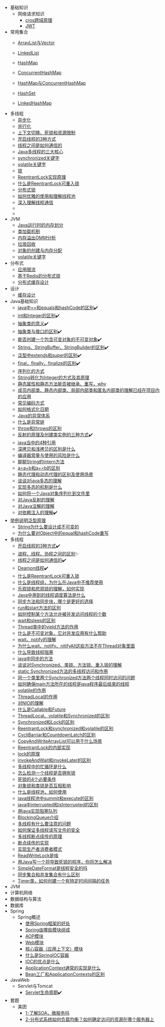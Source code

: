 

- 基础知识
  - 网络请求知识
    - [cros跨域原理](/基础知识/网络请求知识/cros跨域原理.md)
    - [JWT](/基础知识/网络请求知识/JWT.md)
- 常用集合
  - [ArrayList与Vector](/常用集合/ArrayList与Vector.md)
  - [LinkedList](/常用集合/LinkedList.md)
  - [HashMap](/常用集合/HashMap.md)
  - [ConcurrentHashMap](/常用集合/ConcurrentHashMap.md)
  - [HashMap与ConcurrentHashMap](/常用集合/HashMap与ConcurrentHashMap.md)

  - [HashSet](/常用集合/HashSet.md)
  - [LinkedHashMap](/常用集合/LinkedHashMap.md)
- 多线程
  - [异步化](/多线程/异步化.md)
  - [并行化](/多线程/并行化.md)
  - [上下文切换、死锁和资源限制](/多线程/上下文切换、死锁和资源限制.md)
  - [开启线程的3种方式](/多线程/开启线程的3种方式.md)
  - [线程之间是如何通信的](/多线程/线程之间是如何通信的.md)
  - [Java多线程的三大核心](/多线程/Java多线程的三大核心.md)
  - [synchronized关键字](/多线程/synchronized关键字.md)
  - [volatile关键字](/多线程/volatile关键字.md)
  - [锁](/多线程/锁.md)
  - [ReentrantLock实现原理](/多线程/ReentrantLock实现原理.md)
  - [什么是ReentrantLock可重入锁](/多线程/什么是ReentrantLock可重入锁.md)
  - [分布式锁](/多线程/分布式锁.md)
  - [如何优雅的使用和理解线程池](/多线程/如何优雅的使用和理解线程池.md)
  - [深入理解线程通信](/多线程/深入理解线程通信.md)
  - [](/多线程/.md)
  - [](/多线程/.md)
- JVM
  - [Java运行时的内存划分](/JVM/Java运行时的内存划分.md)
  - [类加载机制](/JVM/类加载机制.md)
  - [内存溢出OMM分析](/JVM/内存溢出OOM分析.md)
  - [垃圾回收](/JVM/垃圾回收.md)
  - [对象的创建与内存分配](/JVM/对象的创建与内存分配.md)
  - [volatile关键字](/JVM/volatile关键字.md)
- 分布式
  - [应用限流](/分布式/应用限流.md)
  - [基于Redis的分布式锁](/分布式/基于Redis的分布式锁.md)
  - [分布式缓存设计](/分布式/分布式缓存设计.md)
- 设计
  - [缓存设计](/设计/缓存设计.md)
- Java基础知识
  - [java中==和equals和hashCode的区别](/Java基础知识/java中==和equals和hashCode的区别.md)✔️
  - [int和Integer的区别](/Java基础知识/int和Integer的区别.md)✔️
  - [抽象类的意义](/Java基础知识/抽象类的意义.md)✔️
  - [抽象类与接口的区别](/Java基础知识/抽象类与接口的区别.md)✔️
  - [能否创建一个包含可变对象的不可变对象](/Java基础知识/能否创建一个包含可变对象的不可变对象.md)✔️
  - [String、StringBuffer、StringBuilder的区别](/Java基础知识/String、StringBuffer、StringBuilder的区别.md)✔️
  - [泛型中extends和super的区别](/Java基础知识/泛型中extends和super的区别.md)✔️
  - [final，finally，finalize的区别](/Java基础知识/final，finally，finalize的区别.md)✔️
  - [序列化的方式](/Java基础知识/序列化的方式.md)
  - [String转化为Integer的方式及其原理](/Java基础知识/String转化为Integer的方式及其原理.md)
  - [静态属性和静态方法能否被继承、重写，why](/Java基础知识/静态属性和静态方法能否被继承、重写，why.md)
  - [成员内部类、静态内部类、局部内部类和匿名内部类的理解已经在项目内的应用](/Java基础知识/成员内部类、静态内部类、局部内部类和匿名内部类的理解已经在项目内的应用.md)
  - [常见编码方式](/Java基础知识/常见编码方式.md)
  - [如何格式化日期](/Java基础知识/如何格式化日期.md)
  - [Java的异常体系](/Java基础知识/Java的异常体系.md)
  - [什么是异常链](/Java基础知识/什么是异常链.md)
  - [throw和throws的区别](/Java基础知识/throw和throws的区别.md)
  - [反射的原理及创建类实例的三种方式](/Java基础知识/反射的原理及创建类实例的三种方式.md)✔️
  - [java当中的4种引用](/Java基础知识/java当中的4种引用.md)
  - [深拷贝和浅拷贝的区别是什么](/Java基础知识/深拷贝和浅拷贝的区别是什么.md)
  - [编译器常量与使用的风险是什么](/Java基础知识/编译器常量与使用的风险是什么.md)
  - [聊聊String的intern方法](/Java基础知识/聊聊String的intern方法.md)
  - [a=a+b和a+=b的区别](/Java基础知识/a=a+b和a+=b的区别.md)
  - [静态代理和动态代理的区别及使用场景](/Java基础知识/静态代理和动态代理的区别及使用场景.md)
  - [谈谈对java多态的理解](/Java基础知识/谈谈对java多态的理解.md)
  - [实现多态的机制是什么](/Java基础知识/实现多态的机制是什么.md)
  - [如何将一个Java对象序列化到文件里](/Java基础知识/如何将一个Java对象序列化到文件里.md)
  - [对Java反射的理解](/Java基础知识/对Java反射的理解.md)
  - [对Java注解的理解](/Java基础知识/对Java注解的理解.md)
  - [对依赖注入的理解](/Java基础知识/对依赖注入的理解.md)✔️
- [举例说明泛型原理](/Java基础知识/举例说明泛型原理.md)
  - [String为什么要设计成不可变的](/Java基础知识/String为什么要设计成不可变的.md)
  - [为什么要对Object中的equal和hashCode重写](/Java基础知识/为什么要对Object中的equal和hashCode重写.md)
- 多线程
  - [开启线程的3种方式](/多线程/开启线程的3种方式.md)✔️
  - [进程、线程、协程之间的区别](/多线程/进程、线程、协程之间的区别.md)✨
  - [线程之间是如何通信的](/多线程/线程之间是如何通信的.md)✔️
  - [Deamon线程](/多线程/Deamon线程.md)✔️
  - [什么是ReentrantLock可重入锁](/多线程/什么是ReentrantLock可重入锁.md)
  - [什么是线程组，为什么在Java中不推荐使用](/多线程/什么是线程组，为什么在Java中不推荐使用.md)
  - [乐观锁和悲观锁的理解，如何实现](/多线程/乐观锁和悲观锁的理解，如何实现.md)
  - [Java中用到的线程调度算法是什么](/多线程/Java中用到的线程调度算法是什么.md)
  - [同步方法和同步块，哪个是更好的选择](/多线程/同步方法和同步块，哪个是更好的选择.md)
  - [run和start方法的区别](/多线程/run和start方法的区别.md)
  - [如何控制某个方法允许被并发访问线程的个数](/多线程/如何控制某个方法允许被并发访问线程的个数.md)
  - [wait和sleep的区别](/多线程/wait和sleep的区别.md)
  - [Thread类中的yieId方法的作用](/多线程/Thread类中的yieId方法的作用.md)
  - [什么是不可变对象，它对并发应用有什么帮助](/多线程/什么是不可变对象，它对并发应用有什么帮助.md)
  - [wait、notify的理解](/多线程/wait、notify的理解.md)
  - [为什么wait、notify、nitifyAll这些方法不在Thread对象里面](/多线程/为什么wait、notify、nitifyAll这些方法不在Thread对象里面.md)
  - [什么导致线程阻塞](/多线程/什么导致线程阻塞.md)
  - [java中同步的方法](/多线程/java中同步的方法.md)
  - [谈谈对Synchronized、类锁、方法锁、重入锁的理解](/多线程/谈谈对Synchronized、类锁、方法锁、重入锁的理解.md)
  - [static Synchronized方法的多线程访问和作用](/多线程/static_Synchronized方法的多线程访问和作用.md)
  - [同一个类里两个Synchronized方法两个线程同时访问的问题](/多线程/同一个类里两个Synchronized方法两个线程同时访问的问题.md)
  - [如何确保main方法所在的线程是java程序最后结束的线程](/多线程/如何确保main方法所在的线程是java程序最后结束的线程.md)
  - [volatile的作用](/多线程/volatile的作用.md)
  - [ThreadLocal的作用](/多线程/ThreadLocal的作用.md)
  - [对NIO的理解](/多线程/对NIO的理解.md)
  - [什么是Callable和Future](/多线程/什么是Callable和Future.md)
  - [ThreadLocal、volatile和Synchronized的区别](/多线程/ThreadLocal、volatile和Synchronized的区别.md)
  - [Synchronized和Lock的区别](/多线程/Synchronized和Lock的区别.md)
  - [ReentrantLock和synchronized和volatile的区别](/多线程/ReentrantLock和synchronized和volatile的区别.md)
  - [CycliBarriar和CountdownLatch的区别](/多线程/CycliBarriar和CountdownLatch的区别.md)
  - [CopyAndWriteArrayList可以用于什么场景](/多线程/CopyAndWriteArrayList可以用于什么场景.md)
  - [ReentrantLock的内部实现](/多线程/ReentrantLock的内部实现.md)
  - [lock的原理](/多线程/lock的原理.md)
  - [invokeAndWait和invokeLater的区别](/多线程/invokeAndWait和invokeLater的区别.md)
  - [多线程中的忙循环是什么](/多线程/多线程中的忙循环是什么.md)
  - [怎么检测一个线程是否拥有锁](/多线程/怎么检测一个线程是否拥有锁.md)
  - [死锁的4个必要条件](/多线程/死锁的4个必要条件.md)
  - [对象锁和类锁是否互相影响](/多线程/对象锁和类锁是否互相影响.md)
  - [什么是线程池，如何使用](/多线程/什么是线程池，如何使用.md)
  - [java线程池中summit和execute的区别](/多线程/java线程池中summit和execute的区别.md)
  - [java中interrupted和isInterrupted的区别](/多线程/java中interrupted和isInterrupted的区别.md)
  - [用java实现阻塞队列](/多线程/用java实现阻塞队列.md)
  - [BlockingQueue介绍](/多线程/BlockingQueue介绍.md)
  - [多线程有什么要注意的问题](/多线程/多线程有什么要注意的问题.md)
  - [如何保证多线程读写文件的安全](/多线程/如何保证多线程读写文件的安全.md)
  - [多线程断点续传的原理](/多线程/多线程断点续传的原理.md)
  - [断点续传的实现](/多线程/断点续传的实现.md)
  - [实现生产者消费者模式](/多线程/实现生产者消费者模式.md)
  - [ReadWriteLock是啥](/多线程/ReadWriteLock是啥.md)
  - [用Java写一个将导致死锁的程序，你将怎么解决](/多线程/用Java写一个将导致死锁的程序，你将怎么解决.md)
  - [SimpleDateFormat是线程安全的吗](/多线程/SimpleDateFormat是线程安全的吗.md)
  - [同步集合和并发集合有什么区别](/多线程/同步集合和并发集合有什么区别.md)
  - [Timer类，如何创建一个有特定时间间隔的任务](/多线程/Timer类，如何创建一个有特定时间间隔的任务.md)
- JVM
- 计算机网络
- 数据结构与算法
- 数据库
- Spring
  - Spring概述
    - [使用Spring框架的好处](/Spring/Spring概述/使用Spring框架的好处.md)
    - [Spring由哪些模块组成](/Spring/Spring概述/Spring由哪些模块组成.md)
    - [AOP模块](/Spring/Spring概述/AOP模块.md)
    - [Web模块](/Spring/Spring概述/Web模块.md)
    - [核心容器（应用上下文）模块](/Spring/Spring概述/核心容器（应用上下文）模块.md)
    - [什么是SpringIOC容器](/Spring/Spring概述/什么是SpringIOC容器.md)
    - [IOC的优点是什么](/Spring/Spring概述/IOC的优点是什么.md)
    - [ApplicationContext通常的实现是什么](/Spring/Spring概述/ApplicationContext通常的实现是什么.md)
    - [Bean工厂和ApplicationContexts的区别](/Spring/Spring概述/Bean工厂和ApplicationContexts的区别.md)
- JavaWeb
  - Servlet与Tomcat
    - [Servlet生命周期](/JavaWeb/Servlet与Tomcat/Servlet生命周期.md)✔️
- 套题
  - 美团
    - [1-了解SOA，微服务吗](/套题/美团/1-了解SOA，微服务吗.md)
    - [2-分布式系统如何负载均衡？如何确定访问的资源在哪个服务器上](/套题/美团/2-分布式系统如何负载均衡？如何确定访问的资源在哪个服务器上.md)
